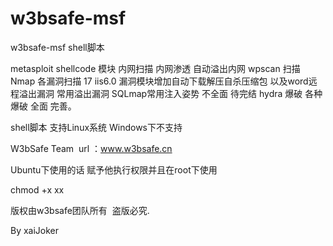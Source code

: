 # w3bsafe-msf

w3bsafe-msf shell脚本

metasploit shellcode 模块 
内网扫描
内网渗透 
自动溢出内网
wpscan 扫描
Nmap 各漏洞扫描
17 iis6.0 漏洞模块增加自动下载解压自杀压缩包
以及word远程溢出漏洞
常用溢出漏洞
SQLmap常用注入姿势 不全面 待完结
hydra 爆破 各种爆破 全面 完善。 


shell脚本 支持Linux系统 Windows下不支持 


W3bSafe Team  url ：www.w3bsafe.cn

Ubuntu下使用的话 赋予他执行权限并且在root下使用 

chmod +x xx

版权由w3bsafe团队所有  盗版必究. 

By xaiJoker 


